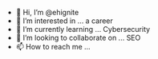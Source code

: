 - 👋 Hi, I’m @ehignite
- 👀 I’m interested in ... a career
- 🌱 I’m currently learning ... Cybersecurity
- 💞️ I’m looking to collaborate on ... SEO
- 📫 How to reach me ... 

<!---
ehignite/ehignite is a ✨ special ✨ repository because its `README.md` (this file) appears on your GitHub profile.
You can click the Preview link to take a look at your changes.
--->
